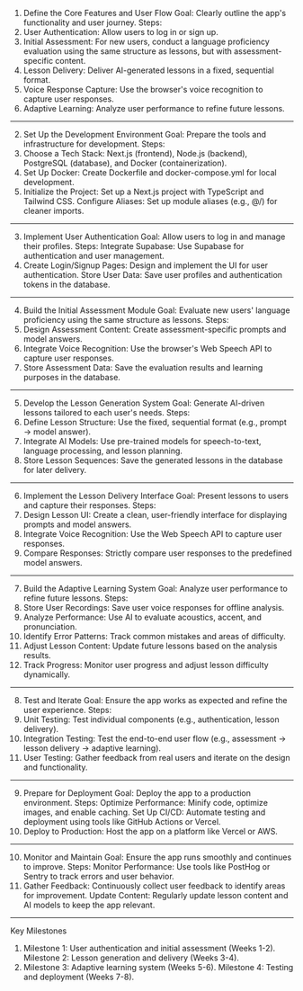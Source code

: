 1. Define the Core Features and User Flow
Goal: Clearly outline the app's functionality and user journey.
Steps:
1. User Authentication: Allow users to log in or sign up.
2. Initial Assessment: For new users, conduct a language proficiency evaluation using the same structure as lessons, but with assessment-specific content.
3. Lesson Delivery: Deliver AI-generated lessons in a fixed, sequential format.
4. Voice Response Capture: Use the browser's voice recognition to capture user responses.
5. Adaptive Learning: Analyze user performance to refine future lessons.
---
2. Set Up the Development Environment
Goal: Prepare the tools and infrastructure for development.
Steps:
1. Choose a Tech Stack: Next.js (frontend), Node.js (backend), PostgreSQL (database), and Docker (containerization).
2. Set Up Docker: Create Dockerfile and docker-compose.yml for local development.
3. Initialize the Project: Set up a Next.js project with TypeScript and Tailwind CSS.
Configure Aliases: Set up module aliases (e.g., @/) for cleaner imports.
---
3. Implement User Authentication
Goal: Allow users to log in and manage their profiles.
Steps:
Integrate Supabase: Use Supabase for authentication and user management.
2. Create Login/Signup Pages: Design and implement the UI for user authentication.
Store User Data: Save user profiles and authentication tokens in the database.
---
4. Build the Initial Assessment Module
Goal: Evaluate new users' language proficiency using the same structure as lessons.
Steps:
1. Design Assessment Content: Create assessment-specific prompts and model answers.
2. Integrate Voice Recognition: Use the browser's Web Speech API to capture user responses.
3. Store Assessment Data: Save the evaluation results and learning purposes in the database.
---
5. Develop the Lesson Generation System
Goal: Generate AI-driven lessons tailored to each user's needs.
Steps:
1. Define Lesson Structure: Use the fixed, sequential format (e.g., prompt → model answer).
2. Integrate AI Models: Use pre-trained models for speech-to-text, language processing, and lesson planning.
3. Store Lesson Sequences: Save the generated lessons in the database for later delivery.
---
6. Implement the Lesson Delivery Interface
Goal: Present lessons to users and capture their responses.
Steps:
1. Design Lesson UI: Create a clean, user-friendly interface for displaying prompts and model answers.
2. Integrate Voice Recognition: Use the Web Speech API to capture user responses.
3. Compare Responses: Strictly compare user responses to the predefined model answers.
---
7. Build the Adaptive Learning System
Goal: Analyze user performance to refine future lessons.
Steps:
1. Store User Recordings: Save user voice responses for offline analysis.
2. Analyze Performance: Use AI to evaluate acoustics, accent, and pronunciation.
3. Identify Error Patterns: Track common mistakes and areas of difficulty.
4. Adjust Lesson Content: Update future lessons based on the analysis results.
5. Track Progress: Monitor user progress and adjust lesson difficulty dynamically.
---
8. Test and Iterate
Goal: Ensure the app works as expected and refine the user experience.
Steps:
1. Unit Testing: Test individual components (e.g., authentication, lesson delivery).
2. Integration Testing: Test the end-to-end user flow (e.g., assessment → lesson delivery → adaptive learning).
3. User Testing: Gather feedback from real users and iterate on the design and functionality.
---
9. Prepare for Deployment
Goal: Deploy the app to a production environment.
Steps:
Optimize Performance: Minify code, optimize images, and enable caching.
Set Up CI/CD: Automate testing and deployment using tools like GitHub Actions or Vercel.
3. Deploy to Production: Host the app on a platform like Vercel or AWS.
---
10. Monitor and Maintain
Goal: Ensure the app runs smoothly and continues to improve.
Steps:
Monitor Performance: Use tools like PostHog or Sentry to track errors and user behavior.
2. Gather Feedback: Continuously collect user feedback to identify areas for improvement.
Update Content: Regularly update lesson content and AI models to keep the app relevant.
---
Key Milestones
1. Milestone 1: User authentication and initial assessment (Weeks 1-2).
Milestone 2: Lesson generation and delivery (Weeks 3-4).
3. Milestone 3: Adaptive learning system (Weeks 5-6).
Milestone 4: Testing and deployment (Weeks 7-8).